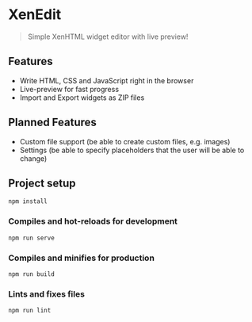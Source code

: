 # XenEdit

> Simple XenHTML widget editor with live preview!

## Features

-   Write HTML, CSS and JavaScript right in the browser
-   Live-preview for fast progress
-   Import and Export widgets as ZIP files

## Planned Features

-   Custom file support (be able to create custom files, e.g. images)
-   Settings (be able to specify placeholders that the user will be able to change)

## Project setup

```
npm install
```

### Compiles and hot-reloads for development

```
npm run serve
```

### Compiles and minifies for production

```
npm run build
```

### Lints and fixes files

```
npm run lint
```
